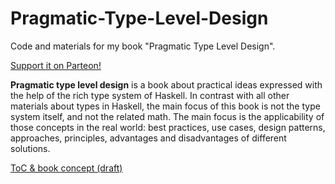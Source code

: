 # Pragmatic-Type-Level-Design

Code and materials for my book "Pragmatic Type Level Design".

[Support it on Parteon!](https://www.patreon.com/pragmatic_type_level_design)

**Pragmatic type level design** is a book about practical ideas expressed with the help of the rich type system of Haskell. In contrast with all other materials about types in Haskell, the main focus of this book is not the type system itself, and not the related math. The main focus is the applicability of those concepts in the real world: best practices, use cases, design patterns, approaches, principles, advantages and disadvantages of different solutions.

[ToC & book concept (draft)](https://docs.google.com/document/d/1OUhg5azi9IbdbJkGoXdAguMeIt4PKci4uVWmciBDcNE/edit?usp=drivesdk)
